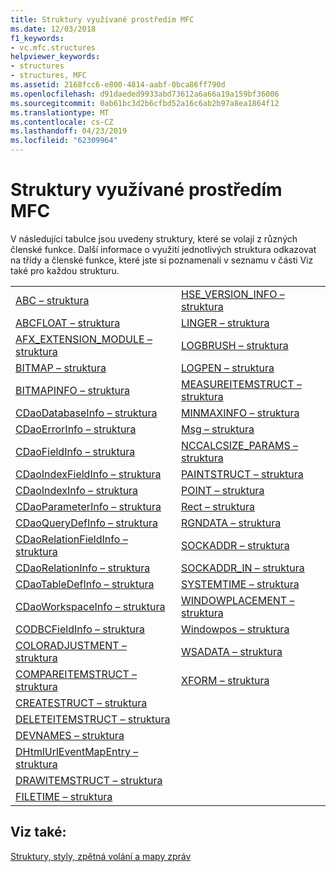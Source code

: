 ```yaml
---
title: Struktury využívané prostředím MFC
ms.date: 12/03/2018
f1_keywords:
- vc.mfc.structures
helpviewer_keywords:
- structures
- structures, MFC
ms.assetid: 2168fcc6-e800-4814-aabf-0bca86ff790d
ms.openlocfilehash: d91daeded9933abd73612a6a66a19a159bf36006
ms.sourcegitcommit: 0ab61bc3d2b6cfbd52a16c6ab2b97a8ea1864f12
ms.translationtype: MT
ms.contentlocale: cs-CZ
ms.lasthandoff: 04/23/2019
ms.locfileid: "62309964"
---
```

# <a name="structures-used-by-mfc"></a>Struktury využívané prostředím MFC

V následující tabulce jsou uvedeny struktury, které se volají z různých členské funkce. Další informace o využití jednotlivých struktura odkazovat na třídy a členské funkce, které jste si poznamenali v seznamu v části Viz také pro každou strukturu.

|||
|-|-|
|[ABC – struktura](/windows/desktop/api/wingdi/ns-wingdi-_abc)|[HSE_VERSION_INFO – struktura](../../mfc/reference/hse-version-info-structure.md)|
|[ABCFLOAT – struktura](/windows/desktop/api/wingdi/ns-wingdi-_abcfloat)|[LINGER – struktura](/windows/desktop/api/winsock/ns-winsock-linger)|
|[AFX_EXTENSION_MODULE – struktura](../../mfc/reference/afx-extension-module-structure.md)|[LOGBRUSH – struktura](/windows/desktop/api/wingdi/ns-wingdi-taglogbrush)|
|[BITMAP – struktura](/windows/desktop/api/wingdi/ns-wingdi-tagbitmap)|[LOGPEN – struktura](/windows/desktop/api/Wingdi/ns-wingdi-taglogpen)|
|[BITMAPINFO – struktura](/windows/desktop/api/wingdi/ns-wingdi-tagbitmapinfo)|[MEASUREITEMSTRUCT – struktura](/windows/desktop/api/winuser/ns-winuser-tagmeasureitemstruct)|
|[CDaoDatabaseInfo – struktura](../../mfc/reference/cdaodatabaseinfo-structure.md)|[MINMAXINFO – struktura](/windows/desktop/api/winuser/ns-winuser-tagminmaxinfo)|
|[CDaoErrorInfo – struktura](../../mfc/reference/cdaoerrorinfo-structure.md)|[Msg – struktura](/windows/desktop/api/winuser/ns-winuser-tagmsg)|
|[CDaoFieldInfo – struktura](../../mfc/reference/cdaofieldinfo-structure.md)|[NCCALCSIZE_PARAMS – struktura](/windows/desktop/api/winuser/ns-winuser-tagnccalcsize_params)|
|[CDaoIndexFieldInfo – struktura](../../mfc/reference/cdaoindexfieldinfo-structure.md)|[PAINTSTRUCT – struktura](/windows/desktop/api/winuser/ns-winuser-tagpaintstruct)|
|[CDaoIndexInfo – struktura](../../mfc/reference/cdaoindexinfo-structure.md)|[POINT – struktura](/windows/desktop/api/windef/ns-windef-tagpoint)|
|[CDaoParameterInfo – struktura](../../mfc/reference/cdaoparameterinfo-structure.md)|[Rect – struktura](/windows/desktop/api/windef/ns-windef-tagrect)|
|[CDaoQueryDefInfo – struktura](../../mfc/reference/cdaoquerydefinfo-structure.md)|[RGNDATA – struktura](/windows/desktop/api/wingdi/ns-wingdi-_rgndata)|
|[CDaoRelationFieldInfo – struktura](../../mfc/reference/cdaorelationfieldinfo-structure.md)|[SOCKADDR – struktura](/windows/desktop/winsock/sockaddr-2)|
|[CDaoRelationInfo – struktura](../../mfc/reference/cdaorelationinfo-structure.md)|[SOCKADDR_IN – struktura](/windows/desktop/winsock/sockaddr-2)|
|[CDaoTableDefInfo – struktura](../../mfc/reference/cdaotabledefinfo-structure.md)|[SYSTEMTIME – struktura](/windows/desktop/api/minwinbase/ns-minwinbase-systemtime)
|[CDaoWorkspaceInfo – struktura](../../mfc/reference/cdaoworkspaceinfo-structure.md)|[WINDOWPLACEMENT – struktura](/windows/desktop/api/winuser/ns-winuser-tagwindowplacement)|
|[CODBCFieldInfo – struktura](../../mfc/reference/codbcfieldinfo-structure.md)|[Windowpos – struktura](/windows/desktop/api/winuser/ns-winuser-tagwindowpos)
|[COLORADJUSTMENT – struktura](/windows/desktop/api/wingdi/ns-wingdi-tagcoloradjustment)|[WSADATA – struktura](/windows/desktop/api/winsock2/ns-winsock2-wsadata)|
|[COMPAREITEMSTRUCT – struktura](/windows/desktop/api/winuser/ns-winuser-tagcompareitemstruct)|[XFORM – struktura](/windows/desktop/api/wingdi/ns-wingdi-tagxform)|
|[CREATESTRUCT – struktura](/windows/desktop/api/winuser/ns-winuser-tagcreatestructa)||
|[DELETEITEMSTRUCT – struktura](/windows/desktop/api/winuser/ns-winuser-tagdeleteitemstruct)||
|[DEVNAMES – struktura](/windows/desktop/api/commdlg/ns-commdlg-tagdevnames)||
|[DHtmlUrlEventMapEntry – struktura](../../mfc/reference/dhtmlurleventmapentry-structure.md)||
|[DRAWITEMSTRUCT – struktura](/windows/desktop/api/winuser/ns-winuser-tagdrawitemstruct)||
|[FILETIME – struktura](/windows/desktop/api/minwinbase/ns-minwinbase-filetime)||

## <a name="see-also"></a>Viz také:

[Struktury, styly, zpětná volání a mapy zpráv](../../mfc/reference/structures-styles-callbacks-and-message-maps.md)
